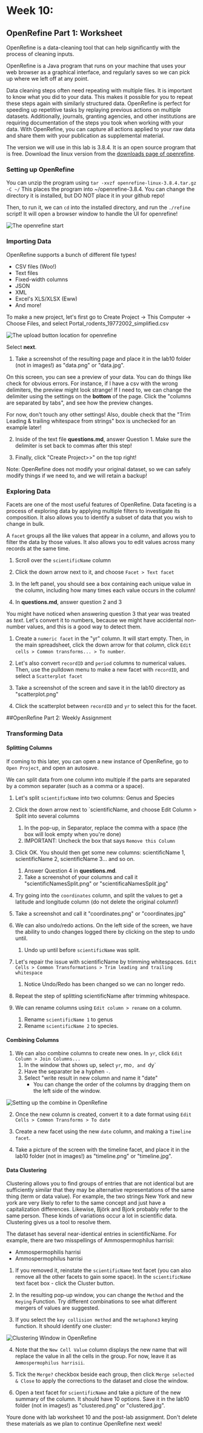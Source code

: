 # Week 10:
## OpenRefine Part 1: Worksheet
OpenRefine is a data-cleaning tool that can help significantly with the process of cleaning inputs.

OpenRefine is a Java program that runs on your machine that uses your web browser as a graphical interface, and regularly saves so we can pick up where we left off at any point.

Data cleaning steps often need repeating with multiple files. It is important to know what you did to your data. This makes it possible for you to repeat these steps again with similarly structured data. OpenRefine is perfect for speeding up repetitive tasks by replaying previous actions on multiple datasets.
Additionally, journals, granting agencies, and other institutions are requiring documentation of the steps you took when working with your data. With OpenRefine, you can capture all actions applied to your raw data and share them with your publication as supplemental material.

The version we will use in this lab is 3.8.4. It is an open source program that is free. Download the linux version from the [downloads page of openrefine](https://openrefine.org/download).

### Setting up OpenRefine
You can unzip the program using `tar -xvzf openrefine-linux-3.8.4.tar.gz -C ~/`
This places the program into ~/openrefine-3.8.4. You can change the directory it is installed, but DO NOT place it in your github repo!

Then, to run it, we can `cd` into the installed directory, and run the `./refine` script!
It will open a browser window to handle the UI for openrefine!

![The openrefine start](/lab10/images/openrefine-ui.png "An example of the openrefine start.")

### Importing Data
OpenRefine supports a bunch of different file types!
* CSV files (Woo!)
* Text files
* Fixed-width columns
* JSON
* XML
* Excel's XLS/XLSX (Eww)
* And more!

To make a new project, let's first go to Create Project -> This Computer -> Choose Files,
and select Portal\_rodents\_19772002\_simplified.csv

![The upload button location for openrefine](/lab10/images/openrefine-upload.png "Where the upload button is.")

Select **next**.

1. Take a screenshot of the resulting page and place it in the lab10 folder (not in images!) as "data.png" or "data.jpg".

On this screen, you can see a preview of your data. You can do things like check for obvious errors. For instance, if I have a csv with the wrong delimiters, the preview might look strange! If I need to, we can change the delimiter using the settings on the **bottom** of the page. Click the "columns are separated by tabs", and see how the preview changes.

For now, don't touch any other settings! Also, double check that the "Trim Leading & trailing whitespace from strings" box is unchecked for an example later!

2. Inside of the text file __questions.md__, answer Question 1. Make sure the delimiter is set back to commas after this step!

3. Finally, click "Create Project>>" on the top right!

Note: OpenRefine does not modify your original dataset, so we can safely modify things if we need to, and we will retain a backup!

### Exploring Data

Facets are one of the most useful features of OpenRefine. Data faceting is a process of exploring data by applying multiple filters to investigate its composition. It also allows you to identify a subset of data that you wish to change in bulk.

A `facet` groups all the like values that appear in a column, and allows you to filter the data by those values. It also allows you to edit values across many records at the same time.

1. Scroll over the `scientificName` column

2. Click the down arrow next to it, and choose `Facet > Text facet`

3. In the left panel, you should see a box containing each unique value in the column, including how many times each value occurs in the column!

4. In __questions.md__, answer question 2 and 3

You might have noticed when answering question 3 that year was treated as _text_.
Let's convert it to numbers, because we might have accidental non-number values, and this is a good way to detect them.

1. Create a `numeric facet` in the "yr" column. It will start empty. Then, in the main spreadsheet, click the down arrow for that *column*, click `Edit cells > Common transforms... > To number`.

2. Let's also convert `recordID` and `period` columns to numerical values. Then, use the pulldown menu to make a new facet with `recordID`, and select a `Scatterplot facet`

3. Take a screenshot of the screen and save it in the lab10 directory as "scatterplot.png"

4. Click the scatterplot between `recordID` and `yr` to select this for the facet.

##OpenRefine Part 2: Weekly Assignment

### Transforming Data
#### Splitting Columns
If coming to this later, you can open a new instance of OpenRefine, go to `Open Project`, and open an autosave. 

We can split data from one column into multiple if the parts are separated by a common separater (such as a comma or a space).

1. Let's split `scientificName` into two columns: Genus and Species

2. Click the down arrow next to `scientificName, and choose Edit Column > Split into several columns
	1. In the pop-up, in Separator, replace the comma with a space (the box will look empty when you're done)
	2. IMPORTANT: Uncheck the box that says `Remove this Column`

3. Click OK. You should then get some new columns: scientificName 1, scientificName 2, scientificName 3... and so on.
	1. Answer Question 4 in __questions.md__.
	2. Take a screenshot of your columns and call it "scientificNamesSplit.png" or "scientificaNamesSplit.jpg"

4. Try going into the `coordinates` column, and split the values to get a latitude and longitude column (do not delete the original column!)

5. Take a screenshot and call it "coordinates.png" or "coordinates.jpg"

6. We can also undo/redo actions. On the left side of the screen, we have the ability to undo changes logged there by clicking on the step to undo until.
	1. Undo up until before `scientificName` was split.

7. Let's repair the issue with scientificName by trimming whitespaces. `Edit Cells > Common Transformations > Trim leading and trailing whitespace`
	1. Notice Undo/Redo has been changed so we can no longer redo.

8. Repeat the step of splitting scientificName after trimming whitespace.

9. We can rename columns using `Edit column > rename` on a column.
	1. Rename `scientificName 1` to genus
	2. Rename `scientificName 2` to species.

#### Combining Columns
1. We can also combine columns to create new ones. In `yr`, click `Edit Column > Join Columns...`
	1. In the window that shows up, select `yr`, mo`, and `dy`
	2. Have the separater be a hyphen `-`.
	3. Select "write result in new column and name it "date"
		- You can change the order of the columns by dragging them on the left side of the window. 

![Setting up the combine in OpenRefine](/lab10/images/openrefine-date.png "The combine function in OpenRefine.")

2. Once the new column is created, convert it to a date format using `Edit Cells > Common Transforms > To date`

3. Create a new facet using the new `date` column, and making a `Timeline facet`.

4. Take a picture of the screen with the timeline facet, and place it in the lab10 folder (not in images!) as "timeline.png" or "timeline.jpg".

#### Data Clustering
Clustering allows you to find groups of entries that are not identical but are sufficiently similar that they may be alternative representations of the same thing (term or data value). For example, the two strings New York and new york are very likely to refer to the same concept and just have a capitalization differences. Likewise, Björk and Bjork probably refer to the same person. These kinds of variations occur a lot in scientific data. Clustering gives us a tool to resolve them.

The dataset has several near-identical entries in scientificName. For example, there are two misspellings of Ammospermophilus harrisii:
- Ammospermophilis harrisi
- Ammospermophilus harrisi

1. If you removed it, reinstate the `scientificName` text facet (you can also remove all the other facets to gain some space). In the `scientificName` text facet box - click the Cluster button.

2. In the resulting pop-up window, you can change the `Method` and the `Keying` Function. Try different combinations to see what different mergers of values are suggested.

3. If you select the `key collision method` and the `metaphone3` keying function. It should identify one cluster:

![Clustering Window in OpenRefine](/lab10/images/openrefine-date.png "The Clustering Window in OpenRefine")

4. Note that the `New Cell Value` column displays the new name that will replace the value in all the cells in the group. For now, leave it as `Ammospermophilus harrisii`.

5. Tick the `Merge?` checkbox beside each group, then click `Merge selected & Close` to apply the corrections to the dataset and close the window.

6. Open a text facet for `scientificName` and take a picture of the new summary of the column. It should have 10 options. Save it in the lab10 folder (not in images!) as "clustered.png" or "clustered.jpg".

Youre done with lab worksheet 10 and the post-lab assignment. Don't delete these materials as we plan to continue OpenRefine next week!
